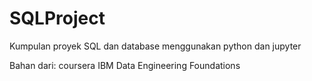 # SQLProject
 Kumpulan proyek SQL dan database menggunakan python dan jupyter
 
 Bahan dari: coursera IBM Data Engineering Foundations
